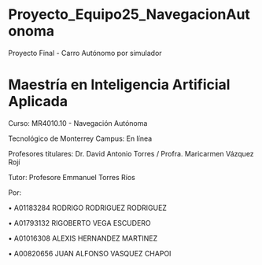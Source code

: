 # Proyecto_Equipo25_NavegacionAutonoma
Proyecto Final - Carro Autónomo por simulador

# Maestría en Inteligencia Artificial Aplicada

Curso: MR4010.10 - Navegación Autónoma

Tecnológico de Monterrey
Campus: En línea

Profesores titulares: Dr. David Antonio Torres / Profra. Maricarmen Vázquez Rojí 

Tutor: Profesore Emmanuel Torres Ríos

Por:

• A01183284 RODRIGO RODRIGUEZ RODRIGUEZ 

• A01793132 RIGOBERTO VEGA ESCUDERO

• A01016308 ALEXIS HERNANDEZ MARTINEZ

• A00820656 JUAN ALFONSO VASQUEZ CHAPOI
